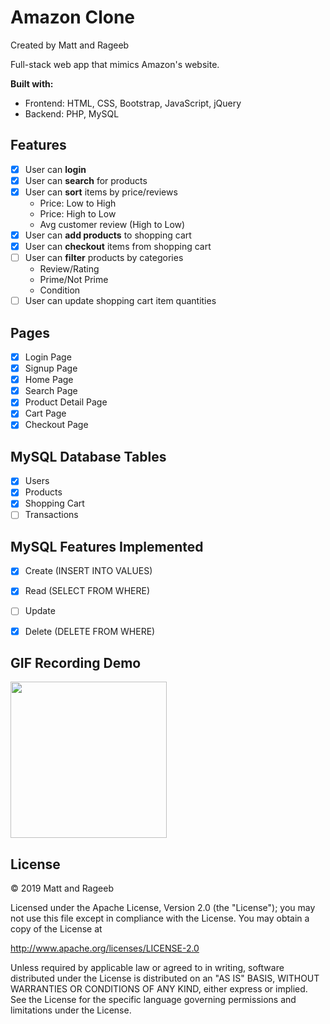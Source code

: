 # Amazon Clone

Created by Matt and Rageeb

Full-stack web app that mimics Amazon's website.

**Built with:**
- Frontend: HTML, CSS, Bootstrap, JavaScript, jQuery
- Backend: PHP, MySQL

## Features
- [x] User can **login**
- [x] User can **search** for products
- [x] User can **sort** items by price/reviews
    - Price: Low to High
    - Price: High to Low
    - Avg customer review (High to Low)
- [x] User can **add products** to shopping cart
- [x] User can **checkout** items from shopping cart
- [ ] User can **filter** products by categories
    - Review/Rating
    - Prime/Not Prime
    - Condition
- [ ] User can update shopping cart item quantities

## Pages

- [x] Login Page
- [x] Signup Page
- [x] Home Page
- [x] Search Page
- [x] Product Detail Page
- [x] Cart Page
- [x] Checkout Page

## MySQL Database Tables
- [x] Users
- [x] Products
- [x] Shopping Cart
- [ ] Transactions

## MySQL Features Implemented
- [x] Create (INSERT INTO VALUES)
- [x] Read (SELECT FROM WHERE)
- [ ] Update
- [x] Delete (DELETE FROM WHERE)


## GIF Recording Demo
<img src="http://g.recordit.co/lHGP1RRErH.gif" width=250><br>

## License
© 2019 Matt and Rageeb

Licensed under the Apache License, Version 2.0 (the "License"); you may not use this file except in compliance with the License. You may obtain a copy of the License at

http://www.apache.org/licenses/LICENSE-2.0

Unless required by applicable law or agreed to in writing, software distributed under the License is distributed on an "AS IS" BASIS, WITHOUT WARRANTIES OR CONDITIONS OF ANY KIND, either express or implied. See the License for the specific language governing permissions and limitations under the License.
